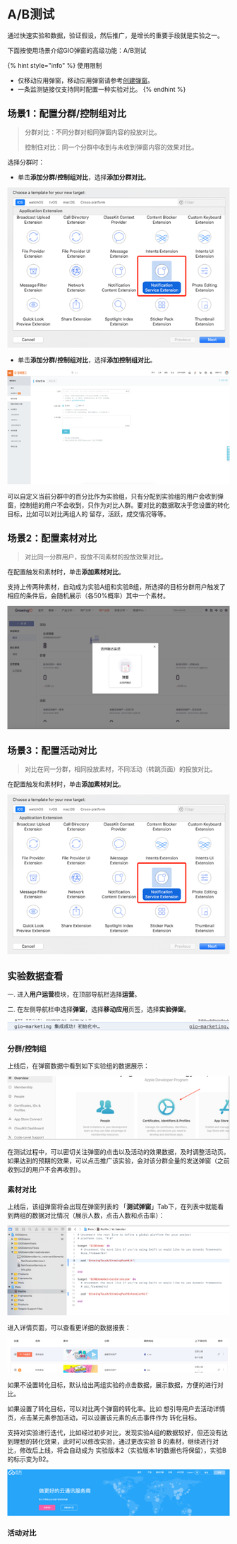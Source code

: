 # A/B测试

通过快速实验和数据，验证假设，然后推广，是增长的重要手段就是实验之一。

下面按使用场景介绍GIO弹窗的高级功能：A/B测试

{% hint style="info" %}
使用限制

* 仅移动应用弹窗，移动应用弹窗请参考[创建弹窗](create.md)。
* 一条监测链接仅支持同时配置一种实验对比。
{% endhint %}

## 场景1：配置分群/控制组对比

> 分群对比：不同分群对相同弹窗内容的投放对比。
>
> 控制住对比：同一个分群中收到与未收到弹窗内容的效果对比。

选择分群时：

* 单击**添加分群/控制组对比**，选择**添加分群对比**。

![](../../.gitbook/assets/image%20%2859%29.png)

* 单击**添加分群/控制组对比**，选择**添加控制组对比**。

![](../../.gitbook/assets/image%20%2831%29.png)

可以自定义当前分群中的百分比作为实验组，只有分配到实验组的用户会收到弹窗，控制组的用户不会收到，只作为对比人群。要对比的数据取决于您设置的转化目标，比如可以对比两组人的 留存，活跃，成交情况等等。

## 场景2：配置素材对比

> 对比同一分群用户，投放不同素材的投放效果对比。

在配置触发和素材时，单击**添加素材对比**。

支持上传两种素材，自动成为实验A组和实验B组，所选择的目标分群用户触发了相应的条件后，会随机展示（各50%概率）其中一个素材。

![](../../.gitbook/assets/image%20%28122%29.png)

## 场景3：配置活动对比

> 对比在同一分群，相同投放素材，不同活动（转跳页面）的投放对比。

在配置触发和素材时，单击**添加素材对比**。

![](../../.gitbook/assets/image%20%2844%29.png)

## 实验数据查看

一. 进入**用户运营**模块，在顶部导航栏选择**运营**。

二. 在左侧导航栏中选择**弹窗**，选择**移动应用**页签，选择**实验弹窗**。

![](../../.gitbook/assets/image%20%28158%29.png)

### 分群/控制组

上线后，在弹窗数据中看到如下实验组的数据展示：

![](../../.gitbook/assets/image%20%28175%29.png)

在测试过程中，可以密切关注弹窗的点击以及活动的效果数据，及时调整活动页。如果达到的预期的效果，可以点击推广该实验，会对该分群全量的发送弹窗（之前收到过的用户不会再收到）。

### 素材对比

上线后，该组弹窗将会出现在弹窗列表的 「**测试弹窗**」Tab下，在列表中就能看到两组的数据对比情况（展示人数，点击人数和点击率）：

![](../../.gitbook/assets/image%20%28125%29.png)

进入详情页面，可以查看更详细的数据报表：

![](../../.gitbook/assets/image%20%28191%29.png)

如果不设置转化目标，默认给出两组实验的点击数据，展示数据，方便的进行对比。

如果设置了转化目标，可以对比两个弹窗的转化率。比如 想引导用户去活动详情页，点击某元素参加活动，可以设置该元素的点击事件作为 转化目标。

支持对实验进行迭代，比如经过初步对比，发现实验A组的数据较好，但还没有达到理想的转化效果，此时可以修改实验，通过更改实验 B 的素材，继续进行对比，修改后上线，将会自动成为 实验版本2（实验版本1的数据也将保留），实验B的标示变为B2。

![](../../.gitbook/assets/image%20%28107%29.png)

### 活动对比


